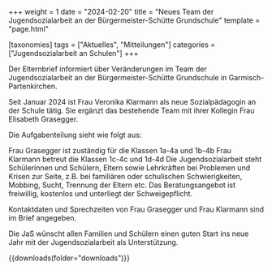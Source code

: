 +++
weight = 1
date = "2024-02-20"
title = "Neues Team der Jugendsozialarbeit an der Bürgermeister-Schütte Grundschule"
template = "page.html"

[taxonomies]
tags = ["Aktuelles", "Mitteilungen"]
categories = ["Jugendsozialarbeit an Schulen"]
+++

Der Elternbrief informiert über Veränderungen im Team der Jugendsozialarbeit an der Bürgermeister-Schütte Grundschule in Garmisch-Partenkirchen.

<!-- more -->
Seit Januar 2024 ist Frau Veronika Klarmann als neue Sozialpädagogin an der Schule tätig. Sie ergänzt das bestehende Team mit ihrer Kollegin Frau Elisabeth Grasegger.

Die Aufgabenteilung sieht wie folgt aus:

Frau Grasegger ist zuständig für die Klassen 1a-4a und 1b-4b
Frau Klarmann betreut die Klassen 1c-4c und 1d-4d
Die Jugendsozialarbeit steht Schülerinnen und Schülern, Eltern sowie Lehrkräften bei Problemen und Krisen zur Seite, z.B. bei familiären oder schulischen Schwierigkeiten, Mobbing, Sucht, Trennung der Eltern etc. Das Beratungsangebot ist freiwillig, kostenlos und unterliegt der Schweigepflicht.

Kontaktdaten und Sprechzeiten von Frau Grasegger und Frau Klarmann sind im Brief angegeben.

Die JaS wünscht allen Familien und Schülern einen guten Start ins neue Jahr mit der Jugendsozialarbeit als Unterstützung.

{{downloads(folder="downloads")}}